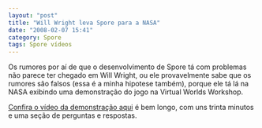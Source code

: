 ```yaml
---
layout: "post"
title: "Will Wright leva Spore para a NASA"
date: "2008-02-07 15:41"
category: Spore
tags: Spore vídeos
---
```


Os rumores por aí de que o desenvolvimento de Spore tá com problemas não parece ter chegado em Will Wright, ou ele provavelmente sabe que os rumores são falsos (essa é a minha hipotese também), porque ele tá lá na NASA exibindo uma demonstração do jogo na Virtual Worlds Workshop.

[Confira o vídeo da demonstração aqui](http://blip.tv/file/652152) é bem longo, com uns trinta minutos e uma seção de perguntas e respostas.
